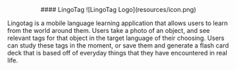 <center>
#### LingoTag
![LingoTag Logo](resources/icon.png)
</center>

Lingotag is a mobile language learning application that allows users to learn from the world around them. Users take a photo of an object, and see relevant tags for that object in the target language of their choosing. Users can study these tags in the moment, or save them and generate a flash card deck that is based off of everyday things that they have encountered in real life. 